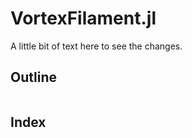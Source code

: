 # VortexFilament.jl

A little bit of text here to see the changes.

## Outline
```@contents
```

## Index
```@index
```